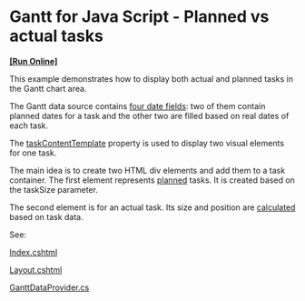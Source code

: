 # Gantt for Java Script - Planned vs actual tasks  
<!-- run online -->
**[[Run Online]](https://codecentral.devexpress.com/386356088/)**
<!-- run online end -->

This example demonstrates how to display both actual and planned tasks in the Gantt chart area.

The Gantt data source contains [four date fields](https://github.com/DevExpress-Examples/gantt-for-java-script-planned-vs-actual-tasks/blob/21.1.4+/CS/DevExtremeMvcApp1/Models/GanttDataProvider.cs#L140): two of them contain planned dates for a task and the other two are filled based on real dates of each task.

The [taskContentTemplate](https://js.devexpress.com/Documentation/ApiReference/UI_Components/dxGantt/Configuration/#taskContentTemplate) property is used to display two visual elements for one task.

The main idea is to create two HTML div elements and add them to a task container. The first element represents [planned](https://github.com/DevExpress-Examples/gantt-for-java-script-planned-vs-actual-tasks/blob/21.1.4+/CS/DevExtremeMvcApp1/Views/Home/Index.cshtml#L75) tasks. It is created based on the taskSize parameter.

The second element is for an actual task. Its size and position are [calculated](https://github.com/DevExpress-Examples/gantt-for-java-script-planned-vs-actual-tasks/blob/21.1.4+/CS/DevExtremeMvcApp1/Views/Home/Index.cshtml#L105) based on task data.

See:

[Index.cshtml](https://github.com/DevExpress-Examples/gantt-for-java-script-planned-vs-actual-tasks/blob/21.1.4+/CS/DevExtremeMvcApp1/Views/Home/Index.cshtml)

[Layout.cshtml](https://github.com/DevExpress-Examples/gantt-for-java-script-planned-vs-actual-tasks/blob/21.1.4+/CS/DevExtremeMvcApp1/Views/Shared/_Layout.cshtml)

[GanttDataProvider.cs](https://github.com/DevExpress-Examples/gantt-for-java-script-planned-vs-actual-tasks/blob/21.1.4+/CS/DevExtremeMvcApp1/Models/GanttDataProvider.cs)

